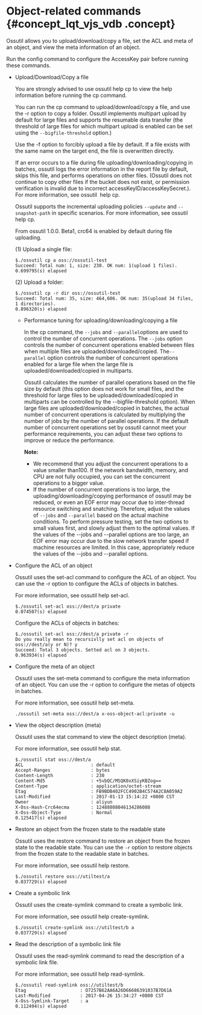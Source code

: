 # Object-related commands {#concept_lqt_vjs_vdb .concept}

Ossutil allows you to upload/download/copy a file, set the ACL and meta of an object, and view the meta information of an object.

Run the config command to configure the AccessKey pair before running these commands.

-   Upload/Download/Copy a file

    You are strongly advised to use ossutil help cp to view the help information before running the cp command.

    You can run the cp command to upload/download/copy a file, and use the -r option to copy a folder. Ossutil implements multipart upload by default for large files and supports the resumable data transfer \(the threshold of large files for which multipart upload is enabled can be set using the `--bigfile-threshold` option.\)

    Use the -f option to forcibly upload a file by default. If a file exists with the same name on the target end, the file is overwritten directly.

    If an error occurs to a file during file uploading/downloading/copying in batches, ossutil logs the error information in the report file by default, skips this file, and performs operations on other files. \(Ossutil does not continue to copy other files if the bucket does not exist, or permission verification is invalid due to incorrect accessKeyID/accessKeySecret.\). For more information, see ossutil  help cp.

    Ossutil supports the incremental uploading policies `--update` and `--snapshot-path` in specific scenarios. For more information, see ossutil help cp.

    From ossutil 1.0.0. Beta1, crc64 is enabled by default during file uploading.

    \(1\) Upload a single file:

    ```
    $./ossutil cp a oss://ossutil-test
    Succeed: Total num: 1, size: 230. OK num: 1(upload 1 files).
    0.699795(s) elapsed
    ```

    \(2\) Upload a folder:

    ```
    $./ossutil cp -r dir oss://ossutil-test
    Succeed: Total num: 35, size: 464,606. OK num: 35(upload 34 files, 1 directories).
    0.896320(s) elapsed
    ```

    -   Performance tuning for uploading/downloading/copying a file

        In the cp command, the `--jobs` and `--parallel`options are used to control the number of concurrent operations. The `--jobs` option controls the number of concurrent operations enabled between files when multiple files are uploaded/downloaded/copied. The`--parallel` option controls the number of concurrent operations enabled for a large file when the large file is uploaded/downloaded/copied in multiparts.

        Ossutil calculates the number of parallel operations based on the file size by default \(this option does not work for small files, and the threshold for large files to be uploaded/downloaded/copied in multiparts can be controlled by the --bigfile-threshold option\). When large files are uploaded/downloaded/copied in batches, the actual number of concurrent operations is calculated by multiplying the number of jobs by the number of parallel operations. If the default number of concurrent operations set by ossutil cannot meet your performance requirements, you can adjust these two options to improve or reduce the performance.

        **Note:** 

        -   We recommend that you adjust the concurrent operations to a value smaller than100. If the network bandwidth, memory, and CPU are not fully occupied, you can set the concurrent operations to a bigger value.
        -   If the number of concurrent operations is too large, the uploading/downloading/copying performance of ossutil may be reduced, or even an EOF error may occur due to inter-thread resource switching and snatching. Therefore, adjust the values of `--jobs` and `--parallel` based on the actual machine conditions.
        To perform pressure testing, set the two options to small values first, and slowly adjust them to the optimal values. If the values of the --jobs and --parallel options are too large, an EOF error may occur due to the slow network transfer speed if machine resources are limited. In this case, appropriately reduce the values of the --jobs and --parallel options.

-   Configure the ACL of an object

    Ossutil uses the set-acl command to configure the ACL of an object. You can use the -r option to configure the ACLs of objects in batches.

    For more information, see ossutil help set-acl.

    ```
    $./ossutil set-acl oss://dest/a private
    0.074507(s) elapsed
    ```

    Configure the ACLs of objects in batches:

    ```
    $./ossutil set-acl oss://dest/a private -r
    Do you really mean to recursivlly set acl on objects of oss://dest/a(y or N)? y
    Succeed: Total 3 objects. Setted acl on 3 objects.
    0.963934(s) elapsed
    ```

-   Configure the meta of an object

    Ossutil uses the set-meta command to configure the meta information of an object. You can use the -r option to configure the metas of objects in batches.

    For more information, see ossutil help set-meta.

    ```
    ./ossutil set-meta oss://dest/a x-oss-object-acl:private -u
    ```

-   View the object description \(meta\)

    Ossutil uses the stat command to view the object description \(meta\).

    For more information, see ossutil help stat.

    ```
    $./ossutil stat oss://dest/a 
    ACL                         : default
    Accept-Ranges               : bytes
    Content-Length              : 230
    Content-Md5                 : +5vbQC/MSQK0xXSiyKBZog==
    Content-Type                : application/octet-stream
    Etag                        : FB9BDB402FCC4902B4C574A2C8A059A2
    Last-Modified               : 2017-01-13 15:14:22 +0800 CST
    Owner                       : aliyun
    X-Oss-Hash-Crc64ecma        : 12488808046134286088
    X-Oss-Object-Type           : Normal
    0.125417(s) elapsed
    ```

-   Restore an object from the frozen state to the readable state

    Ossutil uses the restore command to restore an object from the frozen state to the readable state. You can use the `-r` option to restore objects from the frozen state to the readable state in batches.

    For more information, see ossutil help restore.

    ```
    $./ossutil restore oss://utiltest/a
    0.037729(s) elapsed
    ```

-   Create a symbolic link

    Ossutil uses the create-symlink command to create a symbolic link.

    For more information, see ossutil help create-symlink.

    ```
    $./ossutil create-symlink oss://utiltest/b a
    0.037729(s) elapsed
    ```

-   Read the description of a symbolic link file

    Ossutil uses the read-symlink command to read the description of a symbolic link file.

    For more information, see ossutil help read-symlink.

    ```
    $./ossutil read-symlink oss://utiltest/b
    Etag                    : D7257B62AA6A26D66686391037B7D61A
    Last-Modified           : 2017-04-26 15:34:27 +0800 CST
    X-Oss-Symlink-Target    : a
    0.112494(s) elapsed
    ```


